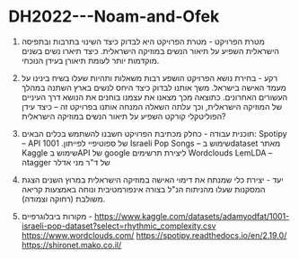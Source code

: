 # DH2022---Noam-and-Ofek

1. מטרת הפרויקט - מטרת הפרויקט היא לבדוק כיצד השינוי בתרבות ובתפיסה הישראלית השפיע על תיאור הנשים במוזיקה הישראלית. כיצד תיארו נשים בשנים מוקדמות יותר לעומת תיאורן בעידן הנוכחי.

2. רקע - בחירת נושא הפרויקט הושפע רבות משאלות ותהיות שעלו בשיח בינינו על מעמד האישה בישראל. משך אותנו לבדוק כיצד היחס לנשים בארץ השתנה במהלך העשורים האחרונים. כתוצאה מכך מצאנו את עצמנו בוחנים את הנושא דרך העיניים של המוזיקה הישראלית, וכך עלתה השאלה המנחה אותנו בפרויקט זה – כיצד  עידן הפוליטקלי קורקט השפיע על תיאור הנשים במוזיקה הישראלית?
  
3. תוכנית עבודה - 
כחלק מכתיבת הפרויקט חשבנו להשתמש בכלים הבאים:
Spotipy – API של ספוטיפיי לפייתון.
1001 Israeli Pop Songs – שימוש בdataset מאתר Kaggle
שימוש בAPI של google ליצירת תרשימים
Wordclouds 
LemLDA – הtagger של ד"ר מני אדלר

4. יעד - יצירת כלי שמנתח את דימוי האישה במוזיקה הישראלית במרוץ השנים
הצגת המסקנות שעלו מהניתוח הנ"ל בצורה אינפורמטיבית ונוחה באמצעות קריאה משולבת (רחוקה וצמודה).

5. מקורות ביבלוגרפיים - https://www.kaggle.com/datasets/adamyodfat/1001-israeli-pop-dataset?select=rhythmic_complexity.csv
https://www.wordclouds.com/
https://spotipy.readthedocs.io/en/2.19.0/
https://shironet.mako.co.il/
